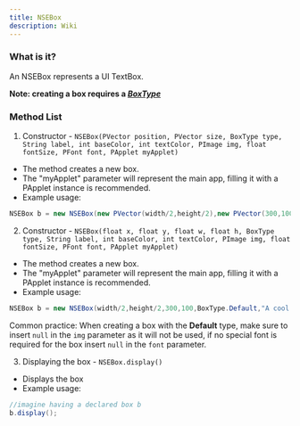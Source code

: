 ```yaml
---
title: NSEBox
description: Wiki
---
```


### What is it?

An NSEBox represents a UI TextBox.

**Note: creating a box requires a *[BoxType](BoxType.md)***

### Method List

1. Constructor - `NSEBox(PVector position, PVector size, BoxType type, String label, int baseColor, int textColor, PImage img, float fontSize, PFont font, PApplet myApplet)`
  * The method creates a new box.
  * The "myApplet" parameter will represent the main app, filling it with a PApplet instance is recommended.
  * Example usage:
```java
NSEBox b = new NSEBox(new PVector(width/2,height/2),new PVector(300,100),BoxType .Default,"Play",color(255),color(0),null,50,null,this);
```

2. Constructor - `NSEBox(float x, float y, float w, float h, BoxType type, String label, int baseColor, int textColor, PImage img, float fontSize, PFont font, PApplet myApplet)`
  * The method creates a new box.
  * The "myApplet" parameter will represent the main app, filling it with a PApplet instance is recommended.
  * Example usage:
```java
NSEBox b = new NSEBox(width/2,height/2,300,100,BoxType.Default,"A cool game!",color(255),color(0),null,50,null,this);
```

Common practice: When creating a box with the **Default** type, make sure to insert `null` in the `img` parameter as it will not be used, if no special font is required for the box insert `null` in the `font` parameter.

3. Displaying the box - `NSEBox.display()`
  * Displays the box
  * Example usage:
```java
//imagine having a declared box b
b.display();
```
